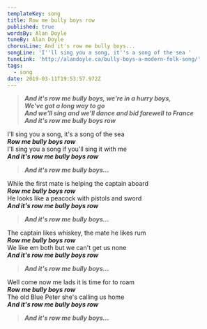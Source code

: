 ```yaml
---
templateKey: song
title: Row me bully boys row
published: true
wordsBy: Alan Doyle
tuneBy: Alan Doyle
chorusLine: And it's row me bully boys...
songLine: 'I''ll sing you a song, it''s a song of the sea '
tuneLink: 'http://alandoyle.ca/bully-boys-a-modern-folk-song/'
tags:
  - song
date: 2019-03-11T19:53:57.972Z
---
```

> ***And it's row me bully boys, we're in a hurry boys,\
We've got a long way to go\
And we'll sing and we'll dance and bid farewell to France\
And it's row me bully boys row***

I'll sing you a song, it's a song of the sea\
***Row me bully boys row***\
I'll sing you a song if you'll sing it with me\
***And it's row me bully boys row***

>***And it's row me bully boys...***

While the first mate is helping the captain aboard\
***Row me bully boys row***\
He looks like a peacock with pistols and sword\
***And it's row me bully boys row***

>***And it's row me bully boys...***

The captain likes whiskey, the mate he likes rum\
***Row me bully boys row***\
We like em both but we can't get us none\
***And it's row me bully boys row***

>***And it's row me bully boys...***

Well come now me lads it is time for to roam\
***Row me bully boys row***\
The old Blue Peter she's calling us home\
***And it's row me bully boys row***

>***And it's row me bully boys...***
